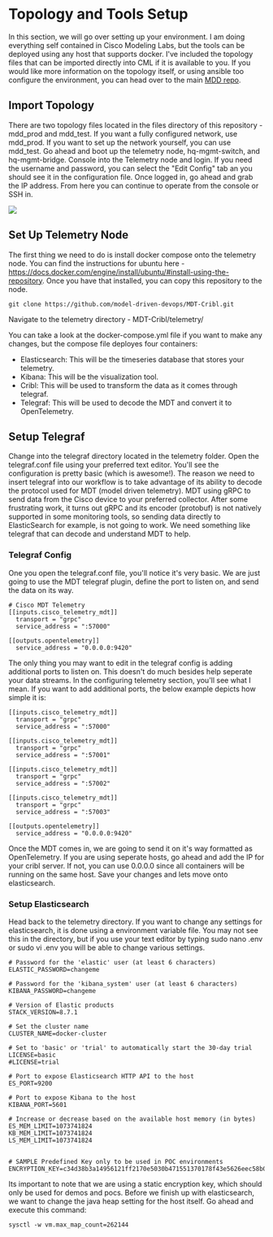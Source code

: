 # Topology and Tools Setup

In this section, we will go over setting up your environment. I am doing everything self contained in Cisco Modeling Labs, but the tools can be deployed using any
host that supports docker. I've included the topology files that can be imported directly into CML if it is available to you. If you would like more information
on the topology itself, or using ansible too configure the environment, you can head over to the main [MDD repo](https://github.com/model-driven-devops/mdd/tree/main).

## Import Topology

There are two topology files located in the files directory of this repository - mdd_prod and mdd_test. If you want a fully configured network, use mdd_prod. If you want to set up the network yourself, you can use mdd_test. Go ahead and boot up the telemetry node, hq-mgmt-switch, and hq-mgmt-bridge. Console into the Telemetry node and login. If you need the username and password, you can select the "Edit Config" tab an you should see it in the configuration file. Once logged in, go ahead and grab the IP address. From here you can continue to operate from the console or SSH in.

<img src="https://github.com/model-driven-devops/MDT-Cribl/assets/65776483/17dbf7e8-95fb-484a-b723-eee63e488c21">

## Set Up Telemetry Node

The first thing we need to do is install docker compose onto the telemetry node. You can find the instructions for ubuntu here - https://docs.docker.com/engine/install/ubuntu/#install-using-the-repository. Once you have that installed, you can copy this repository to the node.

```
git clone https://github.com/model-driven-devops/MDT-Cribl.git
```

Navigate to the telemetry directory - MDT-Cribl/telemetry/

You can take a look at the docker-compose.yml file if you want to make any changes, but the compose file deployes four containers:
- Elasticsearch: This will be the timeseries database that stores your telemetry.
- Kibana: This will be the visualization tool.
- Cribl: This will be used to transform the data as it comes through telegraf.
- Telegraf: This will be used to decode the MDT and convert it to OpenTelemetry.

## Setup Telegraf

Change into the telegraf directory located in the telemetry folder. Open the telegraf.conf file using your preferred text editor. You'll see the configuration is pretty basic (which is awesome!). The reason we need to insert telegraf into our workflow is to take advantage of its ability to decode the protocol used for MDT (model driven telemetry). MDT using gRPC to send data from the Cisco device to your preferred collector. After some frustrating work, it turns out gRPC and its encoder (protobuf) is not natively supported in some monitoring tools, so sending data directly to ElasticSearch for example, is not going to work. We need something like telegraf that can decode and understand MDT to help.

### Telegraf Config
One you open the telegraf.conf file, you'll notice it's very basic. We are just going to use the MDT telegraf plugin, define the port to listen on, and send the data on its way.

```
# Cisco MDT Telemetry
[[inputs.cisco_telemetry_mdt]]
  transport = "grpc"
  service_address = ":57000"

[[outputs.opentelemetry]]
  service_address = "0.0.0.0:9420"
```

The only thing you may want to edit in the telegraf config is adding additional ports to listen on. This doesn't do much besides help seperate your data streams. In the configuring telemetry section, you'll see what I mean. If you want to add additional ports, the below example depicts how simple it is:

```
[[inputs.cisco_telemetry_mdt]]
  transport = "grpc"
  service_address = ":57000"

[[inputs.cisco_telemetry_mdt]]
  transport = "grpc"
  service_address = ":57001"

[[inputs.cisco_telemetry_mdt]]
  transport = "grpc"
  service_address = ":57002"

[[inputs.cisco_telemetry_mdt]]
  transport = "grpc"
  service_address = ":57003"

[[outputs.opentelemetry]]
  service_address = "0.0.0.0:9420"
```

Once the MDT comes in, we are going to send it on it's way formatted as OpenTelemetry. If you are using seperate hosts, go ahead and add the IP for your cribl server. If not, you can use 0.0.0.0 since all containers will be running on the same host. Save your changes and lets move onto elasticsearch.

### Setup Elasticsearch

Head back to the telemetry directory. If you want to change any settings for elasticsearch, it is done using a environment variable file. You may not see this in the directory, but if you use your text editor by typing sudo nano .env or sudo vi .env you will be able to change various settings.

```
# Password for the 'elastic' user (at least 6 characters)
ELASTIC_PASSWORD=changeme

# Password for the 'kibana_system' user (at least 6 characters)
KIBANA_PASSWORD=changeme

# Version of Elastic products
STACK_VERSION=8.7.1

# Set the cluster name
CLUSTER_NAME=docker-cluster

# Set to 'basic' or 'trial' to automatically start the 30-day trial
LICENSE=basic
#LICENSE=trial

# Port to expose Elasticsearch HTTP API to the host
ES_PORT=9200

# Port to expose Kibana to the host
KIBANA_PORT=5601

# Increase or decrease based on the available host memory (in bytes)
ES_MEM_LIMIT=1073741824
KB_MEM_LIMIT=1073741824
LS_MEM_LIMIT=1073741824


# SAMPLE Predefined Key only to be used in POC environments
ENCRYPTION_KEY=c34d38b3a14956121ff2170e5030b471551370178f43e5626eec58b04a30fae2
```
Its important to note that we are using a static encryption key, which should only be used for demos and pocs. Before we finish up with elasticsearch, we want to change the java heap setting for the host itself. Go ahead and execute this command:

```
sysctl -w vm.max_map_count=262144
```

